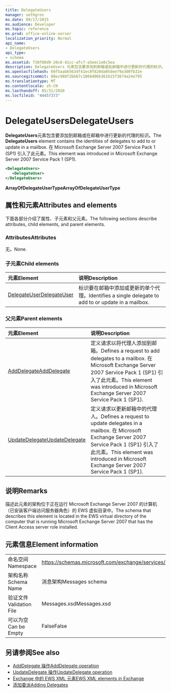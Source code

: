 ```yaml
---
title: DelegateUsers
manager: sethgros
ms.date: 09/17/2015
ms.audience: Developer
ms.topic: reference
ms.prod: office-online-server
localization_priority: Normal
api_name:
- DelegateUsers
api_type:
- schema
ms.assetid: f30f80d9-20c8-41cc-afc7-a5eec1e0c5ea
description: DelegateUsers 元素包含要添加到邮箱或在邮箱中进行更新的代理的标识。 在 Microsoft Exchange Server 2007 Service Pack 1 (SP1) 引入了此元素。
ms.openlocfilehash: 69f5aab65634f41ec0f820da05dee79a300fb32e
ms.sourcegitcommit: 88ec988f2bb67c1866d06b361615f3674a24e795
ms.translationtype: MT
ms.contentlocale: zh-CN
ms.lasthandoff: 05/31/2020
ms.locfileid: "44457373"
---
```

# <a name="delegateusers"></a><span data-ttu-id="faf6b-104">DelegateUsers</span><span class="sxs-lookup"><span data-stu-id="faf6b-104">DelegateUsers</span></span>

<span data-ttu-id="faf6b-105">**DelegateUsers**元素包含要添加到邮箱或在邮箱中进行更新的代理的标识。</span><span class="sxs-lookup"><span data-stu-id="faf6b-105">The **DelegateUsers** element contains the identities of delegates to add to or update in a mailbox.</span></span> <span data-ttu-id="faf6b-106">在 Microsoft Exchange Server 2007 Service Pack 1 (SP1) 引入了此元素。</span><span class="sxs-lookup"><span data-stu-id="faf6b-106">This element was introduced in Microsoft Exchange Server 2007 Service Pack 1 (SP1).</span></span> 
  
```xml
<DelegateUsers>
   <DelegateUser>
</DelegateUsers>
```

<span data-ttu-id="faf6b-107">**ArrayOfDelegateUserType**</span><span class="sxs-lookup"><span data-stu-id="faf6b-107">**ArrayOfDelegateUserType**</span></span>

## <a name="attributes-and-elements"></a><span data-ttu-id="faf6b-108">属性和元素</span><span class="sxs-lookup"><span data-stu-id="faf6b-108">Attributes and elements</span></span>

<span data-ttu-id="faf6b-109">下面各部分介绍了属性、子元素和父元素。</span><span class="sxs-lookup"><span data-stu-id="faf6b-109">The following sections describe attributes, child elements, and parent elements.</span></span>
  
### <a name="attributes"></a><span data-ttu-id="faf6b-110">Attributes</span><span class="sxs-lookup"><span data-stu-id="faf6b-110">Attributes</span></span>

<span data-ttu-id="faf6b-111">无。</span><span class="sxs-lookup"><span data-stu-id="faf6b-111">None.</span></span>
  
### <a name="child-elements"></a><span data-ttu-id="faf6b-112">子元素</span><span class="sxs-lookup"><span data-stu-id="faf6b-112">Child elements</span></span>

|<span data-ttu-id="faf6b-113">**元素**</span><span class="sxs-lookup"><span data-stu-id="faf6b-113">**Element**</span></span>|<span data-ttu-id="faf6b-114">**说明**</span><span class="sxs-lookup"><span data-stu-id="faf6b-114">**Description**</span></span>|
|:-----|:-----|
|[<span data-ttu-id="faf6b-115">DelegateUser</span><span class="sxs-lookup"><span data-stu-id="faf6b-115">DelegateUser</span></span>](delegateuser.md) <br/> |<span data-ttu-id="faf6b-116">标识要在邮箱中添加或更新的单个代理。</span><span class="sxs-lookup"><span data-stu-id="faf6b-116">Identifies a single delegate to add to or update in a mailbox.</span></span>  <br/> |
   
### <a name="parent-elements"></a><span data-ttu-id="faf6b-117">父元素</span><span class="sxs-lookup"><span data-stu-id="faf6b-117">Parent elements</span></span>

|<span data-ttu-id="faf6b-118">**元素**</span><span class="sxs-lookup"><span data-stu-id="faf6b-118">**Element**</span></span>|<span data-ttu-id="faf6b-119">**说明**</span><span class="sxs-lookup"><span data-stu-id="faf6b-119">**Description**</span></span>|
|:-----|:-----|
|[<span data-ttu-id="faf6b-120">AddDelegate</span><span class="sxs-lookup"><span data-stu-id="faf6b-120">AddDelegate</span></span>](adddelegate.md) <br/> |<span data-ttu-id="faf6b-121">定义请求以将代理人添加到邮箱。</span><span class="sxs-lookup"><span data-stu-id="faf6b-121">Defines a request to add delegates to a mailbox.</span></span> <span data-ttu-id="faf6b-122">在 Microsoft Exchange Server 2007 Service Pack 1 (SP1) 引入了此元素。</span><span class="sxs-lookup"><span data-stu-id="faf6b-122">This element was introduced in Microsoft Exchange Server 2007 Service Pack 1 (SP1).</span></span>  <br/> |
|[<span data-ttu-id="faf6b-123">UpdateDelegate</span><span class="sxs-lookup"><span data-stu-id="faf6b-123">UpdateDelegate</span></span>](updatedelegate.md) <br/> |<span data-ttu-id="faf6b-124">定义请求以更新邮箱中的代理人。</span><span class="sxs-lookup"><span data-stu-id="faf6b-124">Defines a request to update delegates in a mailbox.</span></span> <span data-ttu-id="faf6b-125">在 Microsoft Exchange Server 2007 Service Pack 1 (SP1) 引入了此元素。</span><span class="sxs-lookup"><span data-stu-id="faf6b-125">This element was introduced in Microsoft Exchange Server 2007 Service Pack 1 (SP1).</span></span>  <br/> |
   
## <a name="remarks"></a><span data-ttu-id="faf6b-126">说明</span><span class="sxs-lookup"><span data-stu-id="faf6b-126">Remarks</span></span>

<span data-ttu-id="faf6b-127">描述此元素的架构位于正在运行 Microsoft Exchange Server 2007 的计算机（已安装客户端访问服务器角色）的 EWS 虚拟目录中。</span><span class="sxs-lookup"><span data-stu-id="faf6b-127">The schema that describes this element is located in the EWS virtual directory of the computer that is running Microsoft Exchange Server 2007 that has the Client Access server role installed.</span></span>
  
## <a name="element-information"></a><span data-ttu-id="faf6b-128">元素信息</span><span class="sxs-lookup"><span data-stu-id="faf6b-128">Element information</span></span>

|||
|:-----|:-----|
|<span data-ttu-id="faf6b-129">命名空间</span><span class="sxs-lookup"><span data-stu-id="faf6b-129">Namespace</span></span>  <br/> |https://schemas.microsoft.com/exchange/services/2006/messages  <br/> |
|<span data-ttu-id="faf6b-130">架构名称</span><span class="sxs-lookup"><span data-stu-id="faf6b-130">Schema Name</span></span>  <br/> |<span data-ttu-id="faf6b-131">消息架构</span><span class="sxs-lookup"><span data-stu-id="faf6b-131">Messages schema</span></span>  <br/> |
|<span data-ttu-id="faf6b-132">验证文件</span><span class="sxs-lookup"><span data-stu-id="faf6b-132">Validation File</span></span>  <br/> |<span data-ttu-id="faf6b-133">Messages.xsd</span><span class="sxs-lookup"><span data-stu-id="faf6b-133">Messages.xsd</span></span>  <br/> |
|<span data-ttu-id="faf6b-134">可以为空</span><span class="sxs-lookup"><span data-stu-id="faf6b-134">Can be Empty</span></span>  <br/> |<span data-ttu-id="faf6b-135">False</span><span class="sxs-lookup"><span data-stu-id="faf6b-135">False</span></span>  <br/> |
   
## <a name="see-also"></a><span data-ttu-id="faf6b-136">另请参阅</span><span class="sxs-lookup"><span data-stu-id="faf6b-136">See also</span></span>

- [<span data-ttu-id="faf6b-137">AddDelegate 操作</span><span class="sxs-lookup"><span data-stu-id="faf6b-137">AddDelegate operation</span></span>](adddelegate-operation.md) 
- [<span data-ttu-id="faf6b-138">UpdateDelegate 操作</span><span class="sxs-lookup"><span data-stu-id="faf6b-138">UpdateDelegate operation</span></span>](updatedelegate-operation.md)
- [<span data-ttu-id="faf6b-139">Exchange 中的 EWS XML 元素</span><span class="sxs-lookup"><span data-stu-id="faf6b-139">EWS XML elements in Exchange</span></span>](ews-xml-elements-in-exchange.md)
- [<span data-ttu-id="faf6b-140">添加委派</span><span class="sxs-lookup"><span data-stu-id="faf6b-140">Adding Delegates</span></span>](https://msdn.microsoft.com/library/3a744150-66a3-4a13-9433-793603ba5038%28Office.15%29.aspx)

